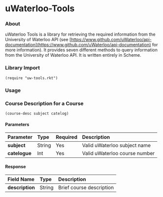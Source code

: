 # uWaterloo-Tools
### About
uWaterloo Tools is a library for retrieving the required information from the University of Waterloo API (see [https://www.github.com/uWaterloo/api-documentation](https://www.github.com/uWaterloo/api-documentation) for more information). It provides seven different methods to query information from the University of Waterloo API. It is written entirely in Scheme.

### Library Import
```Racket
(require "uw-tools.rkt")
```

### Usage
### Course Description for a Course
```Racket
(course-desc subject catelog)
```
#### Parameters
| Parameter    | Type    | Required   | Description                               |
|:-------------|:--------|:-----------|:------------------------------------------|
|**subject**   | String  | Yes        | Valid uWaterloo subject name              |
|**catelogue** | Int     | Yes        | Valid uWaterloo course number             |
#### Response
| Field Name     | Type    | Description                 |
|:---------------|:--------|:----------------------------|
|**description** | String  | Brief course description    |
